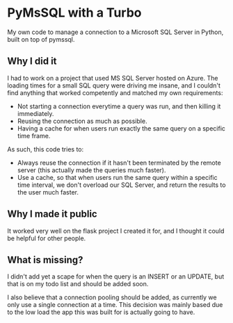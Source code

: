 # PyMsSQL with a Turbo
My own code to manage a connection to a Microsoft SQL Server in Python, built on top of pymssql.

## Why I did it
I had to work on a project that used MS SQL Server hosted on Azure. The loading times for a small SQL query were driving me insane, and I couldn't find anything that worked competently and matched my own requirements:
- Not starting a connection everytime a query was run, and then killing it immediately.
- Reusing the connection as much as possible.
- Having a cache for when users run exactly the same query on a specific time frame.

As such, this code tries to:
- Always reuse the connection if it hasn't been terminated by the remote server (this actually made the queries much faster).
- Use a cache, so that when users run the same query within a specific time interval, we don't overload our SQL Server, and return the results to the user much faster.

## Why I made it public
It worked very well on the flask project I created it for, and I thought it could be helpful for other people.

## What is missing?
I didn't add yet a scape for when the query is an INSERT or an UPDATE, but that is on my todo list and should be added soon.

I also believe that a connection pooling should be added, as currently we only use a single connection at a time. This decision was mainly based due to the low load the app this was built for is actually going to have.
